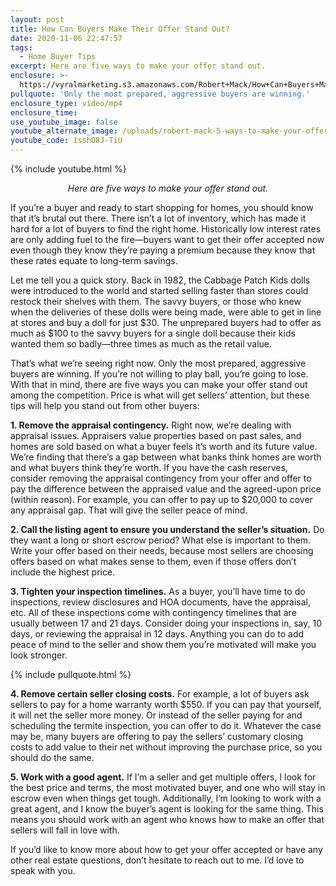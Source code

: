 ```yaml
---
layout: post
title: How Can Buyers Make Their Offer Stand Out?
date: 2020-11-06 22:47:57
tags:
  - Home Buyer Tips
excerpt: Here are five ways to make your offer stand out.
enclosure: >-
  https://vyralmarketing.s3.amazonaws.com/Robert+Mack/How+Can+Buyers+Make+Their+Offer+Stand+Out_.mp4
pullquote: 'Only the most prepared, aggressive buyers are winning.'
enclosure_type: video/mp4
enclosure_time:
use_youtube_image: false
youtube_alternate_image: /uploads/robert-mack-5-ways-to-make-your-offer-stand-out-yt.jpg
youtube_code: 1ssh08J-TiU
---
```


{% include youtube.html %}

<p style="text-align:center"><em>Here are five ways to make your offer stand out.</em></p>

If you’re a buyer and ready to start shopping for homes, you should know that it’s brutal out there. There isn’t a lot of inventory, which has made it hard for a lot of buyers to find the right home. Historically low interest rates are only adding fuel to the fire—buyers want to get their offer accepted now even though they know they’re paying a premium because they know that these rates equate to long-term savings.&nbsp;

Let me tell you a quick story. Back in 1982, the Cabbage Patch Kids dolls were introduced to the world and started selling faster than stores could restock their shelves with them. The savvy buyers, or those who knew when the deliveries of these dolls were being made, were able to get in line at stores and buy a doll for just $30. The unprepared buyers had to offer as much as $100 to the savvy buyers for a single doll because their kids wanted them so badly—three times as much as the retail value.&nbsp;

That’s what we’re seeing right now. Only the most prepared, aggressive buyers are winning. If you’re not willing to play ball, you’re going to lose. With that in mind, there are five ways you can make your offer stand out among the competition. Price is what will get sellers’ attention, but these tips will help you stand out from other buyers:

**1\. Remove the appraisal contingency.** Right now, we’re dealing with appraisal issues. Appraisers value properties based on past sales, and homes are sold based on what a buyer feels it’s worth and its future value. We’re finding that there’s a gap between what banks think homes are worth and what buyers think they’re worth. If you have the cash reserves, consider removing the appraisal contingency from your offer and offer to pay the difference between the appraised value and the agreed-upon price (within reason). For example, you can offer to pay up to $20,000 to cover any appraisal gap. That will give the seller peace of mind.&nbsp;

**2\. Call the listing agent to ensure you understand the seller’s situation.** Do they want a long or short escrow period? What else is important to them. Write your offer based on their needs, because most sellers are choosing offers based on what makes sense to them, even if those offers don’t include the highest price.&nbsp;

**3\. Tighten your inspection timelines.** As a buyer, you’ll have time to do inspections, review disclosures and HOA documents, have the appraisal, etc. All of these inspections come with contingency timelines that are usually between 17 and 21 days. Consider doing your inspections in, say, 10 days, or reviewing the appraisal in 12 days. Anything you can do to add peace of mind to the seller and show them you’re motivated will make you look stronger.&nbsp;

{% include pullquote.html %}

**4\. Remove certain seller closing costs.** For example, a lot of buyers ask sellers to pay for a home warranty worth $550. If you can pay that yourself, it will net the seller more money. Or instead of the seller paying for and scheduling the termite inspection, you can offer to do it. Whatever the case may be, many buyers are offering to pay the sellers’ customary closing costs to add value to their net without improving the purchase price, so you should do the same.&nbsp;

**5\. Work with a good agent.** If I’m a seller and get multiple offers, I look for the best price and terms, the most motivated buyer, and one who will stay in escrow even when things get tough. Additionally, I’m looking to work with a great agent, and I know the buyer’s agent is looking for the same thing. This means you should work with an agent who knows how to make an offer that sellers will fall in love with.&nbsp;

If you’d like to know more about how to get your offer accepted or have any other real estate questions, don’t hesitate to reach out to me. I’d love to speak with you.